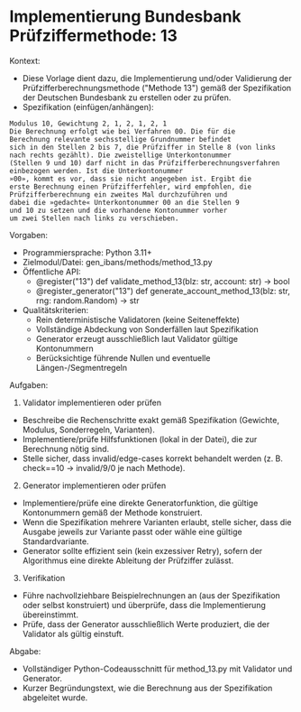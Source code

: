 # Implementierung Bundesbank Prüfziffermethode: 13

Kontext:
- Diese Vorlage dient dazu, die Implementierung und/oder Validierung der Prüfzifferberechnungsmethode ("Methode 13") gemäß der Spezifikation der Deutschen Bundesbank zu erstellen oder zu prüfen.
- Spezifikation (einfügen/anhängen):

```Text
Modulus 10, Gewichtung 2, 1, 2, 1, 2, 1
Die Berechnung erfolgt wie bei Verfahren 00. Die für die
Berechnung relevante sechsstellige Grundnummer befindet
sich in den Stellen 2 bis 7, die Prüfziffer in Stelle 8 (von links
nach rechts gezählt). Die zweistellige Unterkontonummer
(Stellen 9 und 10) darf nicht in das Prüfzifferberechnungsverfahren
einbezogen werden. Ist die Unterkontonummer
»00», kommt es vor, dass sie nicht angegeben ist. Ergibt die
erste Berechnung einen Prüfzifferfehler, wird empfohlen, die
Prüfzifferberechnung ein zweites Mal durchzuführen und
dabei die »gedachte« Unterkontonummer 00 an die Stellen 9
und 10 zu setzen und die vorhandene Kontonummer vorher
um zwei Stellen nach links zu verschieben.
```

Vorgaben:
- Programmiersprache: Python 3.11+
- Zielmodul/Datei: gen_ibans/methods/method_13.py
- Öffentliche API:
  - @register("13") def validate_method_13(blz: str, account: str) -> bool
  - @register_generator("13") def generate_account_method_13(blz: str, rng: random.Random) -> str
- Qualitätskriterien:
  - Rein deterministische Validatoren (keine Seiteneffekte)
  - Vollständige Abdeckung von Sonderfällen laut Spezifikation
  - Generator erzeugt ausschließlich laut Validator gültige Kontonummern
  - Berücksichtige führende Nullen und eventuelle Längen-/Segmentregeln

Aufgaben:
1) Validator implementieren oder prüfen
- Beschreibe die Rechenschritte exakt gemäß Spezifikation (Gewichte, Modulus, Sonderregeln, Varianten).
- Implementiere/prüfe Hilfsfunktionen (lokal in der Datei), die zur Berechnung nötig sind.
- Stelle sicher, dass invalid/edge-cases korrekt behandelt werden (z. B. check==10 -> invalid/9/0 je nach Methode).

2) Generator implementieren oder prüfen
- Implementiere/prüfe eine direkte Generatorfunktion, die gültige Kontonummern gemäß der Methode konstruiert.
- Wenn die Spezifikation mehrere Varianten erlaubt, stelle sicher, dass die Ausgabe jeweils zur Variante passt oder wähle eine gültige Standardvariante.
- Generator sollte effizient sein (kein exzessiver Retry), sofern der Algorithmus eine direkte Ableitung der Prüfziffer zulässt.

3) Verifikation
- Führe nachvollziehbare Beispielrechnungen an (aus der Spezifikation oder selbst konstruiert) und überprüfe, dass die Implementierung übereinstimmt.
- Prüfe, dass der Generator ausschließlich Werte produziert, die der Validator als gültig einstuft.

Abgabe:
- Vollständiger Python-Codeausschnitt für method_13.py mit Validator und Generator.
- Kurzer Begründungstext, wie die Berechnung aus der Spezifikation abgeleitet wurde.